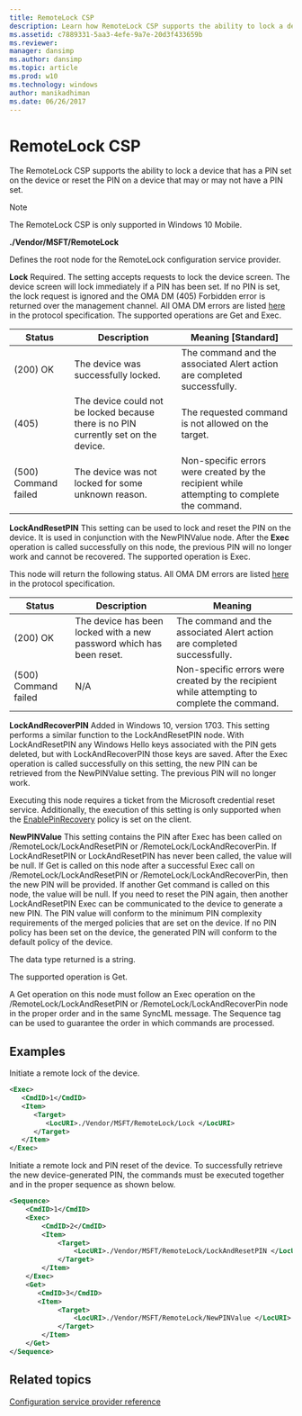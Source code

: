 ```yaml
---
title: RemoteLock CSP
description: Learn how RemoteLock CSP supports the ability to lock a device that has a PIN set on the device or reset the PIN on a device that may or may not have a PIN set.
ms.assetid: c7889331-5aa3-4efe-9a7e-20d3f433659b
ms.reviewer: 
manager: dansimp
ms.author: dansimp
ms.topic: article
ms.prod: w10
ms.technology: windows
author: manikadhiman
ms.date: 06/26/2017
---
```


# RemoteLock CSP


The RemoteLock CSP supports the ability to lock a device that has a PIN set on the device or reset the PIN on a device that may or may not have a PIN set.

> [!Note]
> The RemoteLock CSP is only supported in Windows 10 Mobile.

<a href="" id="--vendor-msft-remotelock"></a>**./Vendor/MSFT/RemoteLock**
<p>Defines the root node for the RemoteLock configuration service provider.</p>

<a href="" id="lock"></a>**Lock**
Required. The setting accepts requests to lock the device screen. The device screen will lock immediately if a PIN has been set. If no PIN is set, the lock request is ignored and the OMA DM (405) Forbidden error is returned over the management channel. All OMA DM errors are listed [here](https://go.microsoft.com/fwlink/p/?LinkId=522607) in the protocol specification. The supported operations are Get and Exec.

|Status|Description|Meaning [Standard]|
|--- |--- |--- |
|(200) OK|The device was successfully locked.|The command and the associated Alert action are completed successfully.|
|(405)|The device could not be locked because there is no PIN currently set on the device.|The requested command is not allowed on the target.|
|(500) Command failed|The device was not locked for some unknown reason.|Non-specific errors were created by the recipient while attempting to complete the command.|

<a href="" id="lockandresetpin"></a>**LockAndResetPIN**
This setting can be used to lock and reset the PIN on the device. It is used in conjunction with the NewPINValue node. After the **Exec** operation is called successfully on this node, the previous PIN will no longer work and cannot be recovered. The supported operation is Exec.

This node will return the following status. All OMA DM errors are listed [here](https://go.microsoft.com/fwlink/p/?LinkId=522607) in the protocol specification.

|Status|Description|Meaning|
|--- |--- |--- |
|(200) OK|The device has been locked with a new password which has been reset.|The command and the associated Alert action are completed successfully.|
|(500) Command failed|N/A|Non-specific errors were created by the recipient while attempting to complete the command.|

<a href="" id="lockandrecoverpin"></a>**LockAndRecoverPIN**
Added in Windows 10, version 1703. This setting performs a similar function to the LockAndResetPIN node. With LockAndResetPIN any Windows Hello keys associated with the PIN gets deleted, but with LockAndRecoverPIN those keys are saved. After the Exec operation is called successfully on this setting, the new PIN can be retrieved from the NewPINValue setting. The previous PIN will no longer work.

Executing this node requires a ticket from the Microsoft credential reset service. Additionally, the execution of this setting is only supported when the [EnablePinRecovery](./passportforwork-csp.md#tenantid-policies-enablepinrecovery) policy is set on the client.


<a href="" id="newpinvalue"></a>**NewPINValue**
This setting contains the PIN after Exec has been called on /RemoteLock/LockAndResetPIN or /RemoteLock/LockAndRecoverPin. If LockAndResetPIN or LockAndResetPIN has never been called, the value will be null. If Get is called on this node after a successful Exec call on /RemoteLock/LockAndResetPIN or /RemoteLock/LockAndRecoverPin, then the new PIN will be provided. If another Get command is called on this node, the value will be null. If you need to reset the PIN again, then another LockAndResetPIN Exec can be communicated to the device to generate a new PIN. The PIN value will conform to the minimum PIN complexity requirements of the merged policies that are set on the device. If no PIN policy has been set on the device, the generated PIN will conform to the default policy of the device.

The data type returned is a string.

The supported operation is Get.

A Get operation on this node must follow an Exec operation on the /RemoteLock/LockAndResetPIN or /RemoteLock/LockAndRecoverPin node in the proper order and in the same SyncML message. The Sequence tag can be used to guarantee the order in which commands are processed.

## Examples


Initiate a remote lock of the device.

```xml
<Exec>
   <CmdID>1</CmdID>
   <Item>
      <Target>
         <LocURI>./Vendor/MSFT/RemoteLock/Lock </LocURI>
      </Target>
   </Item>
</Exec>
```

Initiate a remote lock and PIN reset of the device. To successfully retrieve the new device-generated PIN, the commands must be executed together and in the proper sequence as shown below.

```xml
<Sequence>
    <CmdID>1</CmdID>
    <Exec>
        <CmdID>2</CmdID>
        <Item>
            <Target>
                <LocURI>./Vendor/MSFT/RemoteLock/LockAndResetPIN </LocURI>
            </Target>
        </Item>
    </Exec>
    <Get>
       <CmdID>3</CmdID>
       <Item>
            <Target>
                <LocURI>./Vendor/MSFT/RemoteLock/NewPINValue </LocURI>
            </Target>
        </Item>
    </Get>
</Sequence>
```


## Related topics


[Configuration service provider reference](configuration-service-provider-reference.md)

 

 
